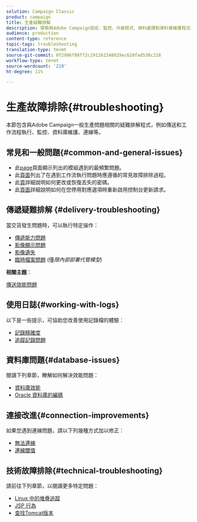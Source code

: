 ```yaml
---
solution: Campaign Classic
product: campaign
title: 生產疑難排解
description: 探索與Adobe Campaign設定、監控、升級程式、資料處理和資料庫維護程式相關的生產疑難排解程式。
audience: production
content-type: reference
topic-tags: troubleshooting
translation-type: tm+mt
source-git-commit: 0f2986f88f72c191262248029ec620fad538c218
workflow-type: tm+mt
source-wordcount: '219'
ht-degree: 11%

---
```



# 生產故障排除{#troubleshooting}

本節包含與Adobe Campaign一般生產問題相關的疑難排解程式，例如傳送和工作流程執行、監控、資料庫維護、連線等。

## 常見和一般問題{#common-and-general-issues}

* 此[page](../../production/using/modules-and-frequent-issues.md)頁面顯示列出的模組遇到的最頻繁問題。
* 此[頁面](../../production/using/workflow-execution.md)列出了在遇到工作流執行問題時應遵循的常見故障排除過程。
* 此[頁](../../production/using/lost-password.md)詳細說明如何更改或恢復丟失的密碼。
* 此[頁面](../../production/using/console-update.md)詳細說明如何在您停用對應選項時重新啟用控制台更新請求。

## 傳遞疑難排解 {#delivery-troubleshooting}

當交貨發生問題時，可以執行特定操作：
* [傳遞能力問題](../../production/using/performance-and-throughput-issues.md#deliverability_issues)
* [影像顯示問題](../../production/using/image-display-issues.md)
* [影像遺失](../../production/using/images-missing.md)
* [臨時檔案問題](../../production/using/temporary-files.md) (僅&#x200B;*限內部部署代管模型*)

**相關主題**：

[傳送效能問題](../../delivery/using/delivery-performances.md)

## 使用日誌{#working-with-logs}

以下是一些提示，可協助您改善使用記錄檔的體驗：

* [記錄精確度](../../production/using/log-precision.md)
* [追蹤記錄問題](../../production/using/tracking-logs-issues.md)

## 資料庫問題{#database-issues}

閱讀下列章節，瞭解如何解決效能問題：

* [資料庫效能](../../production/using/database-performances.md)
* [Oracle 資料庫的編碼](../../production/using/encoding-of-the-oracle-database.md)

## 連接改進{#connection-improvements}

如果您遇到連線問題，請以下列幾種方式加以修正：

* [無法連線](../../production/using/failure-to-connect.md)
* [連線閾值](../../production/using/connection-thresholds.md)

## 技術故障排除{#technical-troubleshooting}

請前往下列章節，以閱讀更多特定問題：

* [Linux 中的堆疊追蹤](../../production/using/stack-trace-in-linux.md)
* [JSP 行為](../../production/using/jsp-behavior.md)
* [查找Tomcat版本](../../production/using/locate-tomcat-version.md)